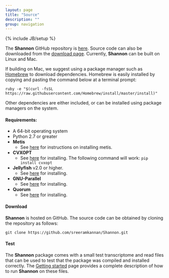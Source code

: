 ```yaml
---
layout: page
title: "Source"
description: ""
group: navigation
---
```

{% include JB/setup %}

The __Shannon__ GitHub repository is [here](https://github.com/sreeramkannan/shannon). Source code can also be downloaded from the [download page](download.html). Currently, __Shannon__ can be built on Linux and Mac. 

If building on Mac, we suggest using a package manager such as [Homebrew](http://brew.sh) to download dependencies. Homebrew is easily installed by copying and pasting the command below at a terminal prompt:

`ruby -e "$(curl -fsSL https://raw.githubusercontent.com/Homebrew/install/master/install)"`


Other dependencies are either included, or can be installed using package managers on the system.

#### Requirements: 

- A 64-bit operating system
- Python 2.7 or greater
- __Metis__ 
    - See [here](http://glaros.dtc.umn.edu/gkhome/metis/metis/download) for instructions on installing metis.
- __CVXOPT__ 
    - See [here](http://cvxopt.org/install/index.html) for installing. The following command will work:
     `pip install cvxopt` 
- __Jellyfish__ v2.0 or higher. 
    - See [here](http://www.genome.umd.edu/jellyfish.html) for installing.
- __GNU-Parallel__
	- See [here](https://www.gnu.org/software/parallel/) for installing.
- __Quorum__ 
    - See [here](http://www.genome.umd.edu/quorum.html) for installing.




#### Download

__Shannon__ is hosted on GitHub. The source code can be obtained by cloning the repository as follows:

`git clone https://github.com/sreeramkannan/Shannon.git`


#### Test



The __Shannon__ package comes with a small test transcriptome and read files that can be used to test that the package was compiled and installed correctly. The [Getting started](starting.html) page provides a complete description of how to run __Shannon__ on these files.

